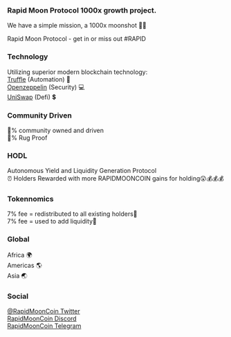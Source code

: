 ### Rapid Moon Protocol 1000x growth project. 
We have a simple mission, a 1000x moonshot :rocket::moon:<br />

Rapid Moon Protocol - get in or miss out #RAPID

### Technology
Utilizing superior modern blockchain technology:
<br /> [Truffle](https://www.trufflesuite.com/) (Automation) :bicyclist: <br /> [Openzeppelin](https://openzeppelin.com/) (Security) :computer: <br /> [UniSwap](https://uniswap.org/) (Defi) :heavy_dollar_sign:

### Community Driven
:100:% community owned and driven <br />
:100:% Rug Proof 

### HODL
Autonomous Yield and Liquidity Generation Protocol<br />
:alarm_clock: Holders Rewarded with more RAPIDMOONCOIN gains for holding:astonished::moneybag::moneybag::moneybag:

### Tokennomics
7% fee = redistributed to all existing holders:couple_with_heart:<br />
7% fee = used to add liquidity:money_with_wings:

### Global

Africa :earth_africa: <br />
Americas :earth_americas: <br />
Asia :earth_asia:<br />

### Social
[@RapidMoonCoin Twitter](https://twitter.com/RapidMoonCoin)   <br />
[RapidMoonCoin Discord](https://discord.gg/7eN8BMYYdh)  <br />
[RapidMoonCoin Telegram](https://t.me/rapidmooncoin)  <br />


<!--
**RapidMoonCoin/RapidMoonCoin** is a ✨ _special_ ✨ repository because its `README.md` (this file) appears on your GitHub profile.

Here are some ideas to get you started:

- 🔭 I’m currently working on ...
- 🌱 I’m currently learning ...
- 👯 I’m looking to collaborate on ...
- 🤔 I’m looking for help with ...
- 💬 Ask me about ...
- 📫 How to reach me: ...
- 😄 Pronouns: ...
- ⚡ Fun fact: ...
-->

